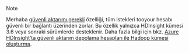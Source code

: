 > [!NOTE]
> Merhaba [güvenli aktarımı gerekli](../articles/storage/common/storage-require-secure-transfer.md) özelliği, tüm istekleri tooyour hesabı güvenli bir bağlantı üzerinden zorlar. Bu özellik yalnızca HDInsight kümesi 3.6 veya sonraki sürümlerde desteklenir. Daha fazla bilgi için bkz. [Azure HDInsight’ta güvenli aktarım depolama hesapları ile Hadoop kümesi oluşturma](../articles/hdinsight/hdinsight-hadoop-create-linux-clusters-with-secure-transfer-storage.md).
